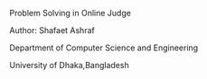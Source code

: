 ﻿Problem Solving in Online Judge

Author: Shafaet Ashraf

Department of Computer Science and Engineering

University of Dhaka,Bangladesh



